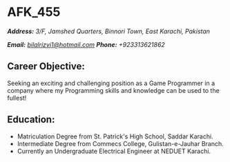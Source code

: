# **AFK_455**

***Address:** 3/F, Jamshed Quarters, Binnori Town, East Karachi, Pakistan*

***Email:** bilalrizvi1@hotmail.com **Phone:** +923313621862*


## **Career Objective:**

Seeking an exciting and challenging position as a Game Programmer in a company where my Programming skills and knowledge can be used to the fullest!

## **Education:**

- Matriculation Degree from St. Patrick's High School, Saddar Karachi.
- Intermediate Degree from Commecs College, Gulistan-e-Jauhar Branch.
- Currently an Undergraduate Electrical Engineer at NEDUET Karachi.
